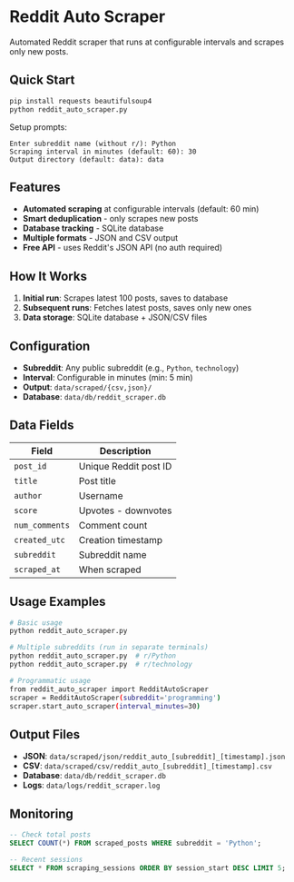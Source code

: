 # Reddit Auto Scraper

Automated Reddit scraper that runs at configurable intervals and scrapes only new posts.

## Quick Start

```bash
pip install requests beautifulsoup4
python reddit_auto_scraper.py
```

Setup prompts:
```
Enter subreddit name (without r/): Python
Scraping interval in minutes (default: 60): 30
Output directory (default: data): data
```

## Features

- **Automated scraping** at configurable intervals (default: 60 min)
- **Smart deduplication** - only scrapes new posts
- **Database tracking** - SQLite database
- **Multiple formats** - JSON and CSV output
- **Free API** - uses Reddit's JSON API (no auth required)

## How It Works

1. **Initial run**: Scrapes latest 100 posts, saves to database
2. **Subsequent runs**: Fetches latest posts, saves only new ones
3. **Data storage**: SQLite database + JSON/CSV files

## Configuration

- **Subreddit**: Any public subreddit (e.g., `Python`, `technology`)
- **Interval**: Configurable in minutes (min: 5 min)
- **Output**: `data/scraped/{csv,json}/`
- **Database**: `data/db/reddit_scraper.db`

## Data Fields

| Field | Description |
|-------|-------------|
| `post_id` | Unique Reddit post ID |
| `title` | Post title |
| `author` | Username |
| `score` | Upvotes - downvotes |
| `num_comments` | Comment count |
| `created_utc` | Creation timestamp |
| `subreddit` | Subreddit name |
| `scraped_at` | When scraped |

## Usage Examples

```bash
# Basic usage
python reddit_auto_scraper.py

# Multiple subreddits (run in separate terminals)
python reddit_auto_scraper.py  # r/Python
python reddit_auto_scraper.py  # r/technology

# Programmatic usage
from reddit_auto_scraper import RedditAutoScraper
scraper = RedditAutoScraper(subreddit='programming')
scraper.start_auto_scraper(interval_minutes=30)
```

## Output Files

- **JSON**: `data/scraped/json/reddit_auto_[subreddit]_[timestamp].json`
- **CSV**: `data/scraped/csv/reddit_auto_[subreddit]_[timestamp].csv`
- **Database**: `data/db/reddit_scraper.db`
- **Logs**: `data/logs/reddit_scraper.log`

## Monitoring

```sql
-- Check total posts
SELECT COUNT(*) FROM scraped_posts WHERE subreddit = 'Python';

-- Recent sessions
SELECT * FROM scraping_sessions ORDER BY session_start DESC LIMIT 5;
``` 